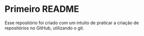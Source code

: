 
# Primeiro README

Esse repositório foi criado com um intuito de praticar a criação de repositórios no GitHub, utilizando o git.

